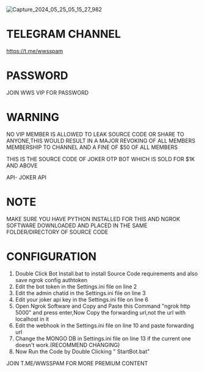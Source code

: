 ![Capture_2024_05_25_05_15_27_982](https://github.com/outoftheworld8/JOKEROTPBOT/assets/170805660/f66a1179-55ab-4d65-98c3-dbcf8d5d0060)

TELEGRAM CHANNEL
=========================================================================
https://t.me/wwsspam

PASSWORD
=========================================================================
JOIN WWS VIP FOR PASSWORD

WARNING
=========================================================================
NO VIP MEMBER IS ALLOWED TO LEAK SOURCE CODE OR SHARE TO ANYONE,THIS WOULD RESULT IN A MAJOR REVOKING OF ALL MEMBERS MEMBERSHIP TO CHANNEL AND A FINE OF $50 OF ALL MEMBERS

 

THIS IS THE SOURCE CODE OF JOKER OTP BOT WHICH IS SOLD FOR $1K AND ABOVE

API- JOKER API

NOTE
========================================================================
MAKE SURE YOU HAVE PYTHON INSTALLED FOR THIS AND NGROK SOFTWARE DOWNLOADED AND PLACED IN THE SAME FOLDER/DIRECTORY OF SOURCE CODE

CONFIGURATION
========================================================================
1) Double Click Bot Install.bat to install Source Code requirements and also save ngrok config authtoken
2) Edit the bot token in the Settings.ini file on line 2 
3) Edit the admin chatid in the Settings.ini file on line 3 
4) Edit your joker api key in the Settings.ini file on line 6 
5) Open Ngrok Software and Copy and Paste this Command "ngrok http 5000" and press enter,Now Copy the forwarding url,not the url with localhost in it
6) Edit the webhook in the Settings.ini file on line 10 and paste forwarding url
7) Change the MONGO DB in Settings.ini file on line 13 if the current one doesn't work.(RECOMMEND CHANGING)
8) Now Run the Code by Double Clicking " StartBot.bat"


JOIN T.ME/WWSSPAM FOR MORE PREMIUM CONTENT

